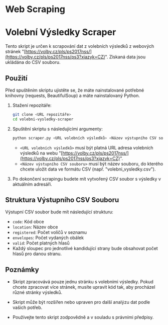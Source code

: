 # Web Scraping
# Volební Výsledky Scraper

Tento skript je určen k scrapování dat z volebních výsledků z webových stránek "[https://volby.cz/pls/ps2017nss/](https://volby.cz/pls/ps2017nss/ps3?xjazyk=CZ)". Získaná data jsou ukládána do CSV souboru.

## Použití

Před spuštěním skriptu ujistěte se, že máte nainstalované potřebné knihovny (requests, BeautifulSoup) a máte nainstalovaný Python.

1. Stažení repozitáře:

    ```bash
    git clone <URL repozitáře>
    cd volebni-vysledky-scraper
    ```

2. Spuštění skriptu s následujícími argumenty:

    ```bash
    python scraper.py <URL volebních výsledků> <Název výstupního CSV souboru>
    ```

   - `<URL volebních výsledků>` musí být platná URL adresa volebních výsledků na webu "[https://volby.cz/pls/ps2017nss/](https://volby.cz/pls/ps2017nss/ps3?xjazyk=CZ)".
   - `<Název výstupního CSV souboru>` musí být název souboru, do kterého chcete uložit data ve formátu CSV (např. "volebni_vysledky.csv").

3. Po dokončení scrapingu budete mít vytvořený CSV soubor s výsledky v aktuálním adresáři.

## Struktura Výstupního CSV Souboru

Výstupní CSV soubor bude mít následující strukturu:

- `code`: Kód obce
- `location`: Název obce
- `registered`: Počet voličů v seznamu
- `envelopes`: Počet vydaných obálek
- `valid`: Počet platných hlasů
- Každý sloupec pro jednotlivé kandidující strany bude obsahovat počet hlasů pro danou stranu.

## Poznámky

- Skript zpracovává pouze jednu stránku s volebními výsledky. Pokud chcete zpracovat více stránek, musíte upravit kód tak, aby procházel různé stránky výsledků.

- Skript může být rozšířen nebo upraven pro další analýzu dat podle vašich potřeb.

- Používejte tento skript zodpovědně a v souladu s právními předpisy.



